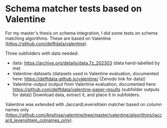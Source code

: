# Schema matcher tests based on Valentine
For my master's thesis on schema integration, I did some tests on schema matching algorithms.
These are based on Valentine (https://github.com/delftdata/valentine).


Three subfolders with data needed:
* data: https://archive.org/details/data.7z_202303 (data hand-labelled by me)
* Valentine-datasets (datasets used in Valentine evaluation, documented here: https://delftdata.github.io/valentine/ (Zenodo link for data))
* Valentine-output (output from Valentine evaluation, documented here: https://github.com/delftdata/valentine-paper-results (subfolder outputs for data))
Download data, extract it, and place it in subfolders.

Valentine was extended with JaccardLevenshtein matcher based on column names only (https://github.com/Anphisa/valentine/tree/master/valentine/algorithms/jaccard_levenshtein_colnames_only).
